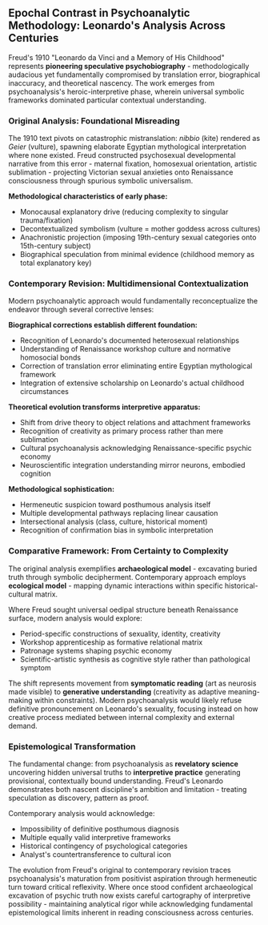 ## Epochal Contrast in Psychoanalytic Methodology: Leonardo's Analysis Across Centuries

Freud's 1910 "Leonardo da Vinci and a Memory of His Childhood" represents **pioneering speculative psychobiography** - methodologically audacious yet fundamentally compromised by translation error, biographical inaccuracy, and theoretical nascency. The work emerges from psychoanalysis's heroic-interpretive phase, wherein universal symbolic frameworks dominated particular contextual understanding.

### Original Analysis: Foundational Misreading

The 1910 text pivots on catastrophic mistranslation: *nibbio* (kite) rendered as *Geier* (vulture), spawning elaborate Egyptian mythological interpretation where none existed. Freud constructed psychosexual developmental narrative from this error - maternal fixation, homosexual orientation, artistic sublimation - projecting Victorian sexual anxieties onto Renaissance consciousness through spurious symbolic universalism.

**Methodological characteristics of early phase:**
- Monocausal explanatory drive (reducing complexity to singular trauma/fixation)
- Decontextualized symbolism (vulture = mother goddess across cultures)
- Anachronistic projection (imposing 19th-century sexual categories onto 15th-century subject)
- Biographical speculation from minimal evidence (childhood memory as total explanatory key)

### Contemporary Revision: Multidimensional Contextualization

Modern psychoanalytic approach would fundamentally reconceptualize the endeavor through several corrective lenses:

**Biographical corrections establish different foundation:**
- Recognition of Leonardo's documented heterosexual relationships
- Understanding of Renaissance workshop culture and normative homosocial bonds
- Correction of translation error eliminating entire Egyptian mythological framework
- Integration of extensive scholarship on Leonardo's actual childhood circumstances

**Theoretical evolution transforms interpretive apparatus:**
- Shift from drive theory to object relations and attachment frameworks
- Recognition of creativity as primary process rather than mere sublimation
- Cultural psychoanalysis acknowledging Renaissance-specific psychic economy
- Neuroscientific integration understanding mirror neurons, embodied cognition

**Methodological sophistication:**
- Hermeneutic suspicion toward posthumous analysis itself
- Multiple developmental pathways replacing linear causation
- Intersectional analysis (class, culture, historical moment)
- Recognition of confirmation bias in symbolic interpretation

### Comparative Framework: From Certainty to Complexity

The original analysis exemplifies **archaeological model** - excavating buried truth through symbolic decipherment. Contemporary approach employs **ecological model** - mapping dynamic interactions within specific historical-cultural matrix.

Where Freud sought universal oedipal structure beneath Renaissance surface, modern analysis would explore:
- Period-specific constructions of sexuality, identity, creativity
- Workshop apprenticeship as formative relational matrix
- Patronage systems shaping psychic economy
- Scientific-artistic synthesis as cognitive style rather than pathological symptom

The shift represents movement from **symptomatic reading** (art as neurosis made visible) to **generative understanding** (creativity as adaptive meaning-making within constraints). Modern psychoanalysis would likely refuse definitive pronouncement on Leonardo's sexuality, focusing instead on how creative process mediated between internal complexity and external demand.

### Epistemological Transformation

The fundamental change: from psychoanalysis as **revelatory science** uncovering hidden universal truths to **interpretive practice** generating provisional, contextually bound understanding. Freud's Leonardo demonstrates both nascent discipline's ambition and limitation - treating speculation as discovery, pattern as proof.

Contemporary analysis would acknowledge:
- Impossibility of definitive posthumous diagnosis
- Multiple equally valid interpretive frameworks
- Historical contingency of psychological categories
- Analyst's countertransference to cultural icon

The evolution from Freud's original to contemporary revision traces psychoanalysis's maturation from positivist aspiration through hermeneutic turn toward critical reflexivity. Where once stood confident archaeological excavation of psychic truth now exists careful cartography of interpretive possibility - maintaining analytical rigor while acknowledging fundamental epistemological limits inherent in reading consciousness across centuries.
